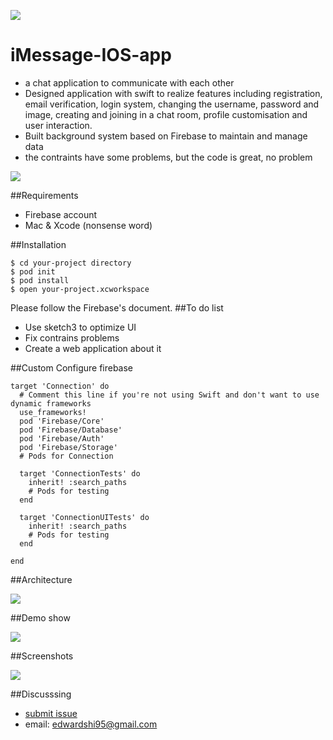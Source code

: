 ![](https://github.com/shi-edward/iMessage-App/tree/master/Project-Image)

# iMessage-IOS-app

* a chat application to communicate with each other
* Designed application with swift to realize features including registration, email verification, login system, changing the username, password and image, creating and joining in a chat room, profile customisation and user interaction.
* Built background system based on Firebase to maintain and manage data
* the contraints have some problems, but the code is great, no problem

![](https://github.com/shi-edward/iMessage-App/blob/master/Project-Image/FuozbAn5S3Zkp1TgTKD3BzLkqsQk-2.png)

##Requirements
* Firebase account
* Mac & Xcode (nonsense word)

##Installation
```
$ cd your-project directory
$ pod init
$ pod install
$ open your-project.xcworkspace
```
Please follow the Firebase's document.
##To do list
* Use sketch3 to optimize UI
* Fix contrains problems
* Create a web application about it

##Custom
Configure firebase
```
target 'Connection' do
  # Comment this line if you're not using Swift and don't want to use dynamic frameworks
  use_frameworks!
  pod 'Firebase/Core'
  pod 'Firebase/Database'
  pod 'Firebase/Auth'
  pod 'Firebase/Storage'
  # Pods for Connection

  target 'ConnectionTests' do
    inherit! :search_paths
    # Pods for testing
  end

  target 'ConnectionUITests' do
    inherit! :search_paths
    # Pods for testing
  end

end
```



##Architecture

![](https://github.com/shi-edward/iMessage-App/blob/master/Project-Image/FqJBTyU77VBzLX5nmFhohwiVNqfl.png)

##Demo show

![](https://github.com/shi-edward/iMessage-App/blob/master/Project-Image/ezgif.com-video-to-gif-2.gif)

##Screenshots

![](https://github.com/shi-edward/iMessage-App/blob/master/Project-Image/FkwGdtpN4sV2uhTGQAH3nAcvaO6K.png)



##Discusssing

* [submit issue](https://github.com/shi-edward/iMessage-App/issues)
* email: edwardshi95@gmail.com
